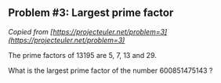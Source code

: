 ## Problem #3: Largest prime factor

*Copied from [https://projecteuler.net/problem=3](https://projecteuler.net/problem=3)*

The prime factors of 13195 are 5, 7, 13 and 29.

What is the largest prime factor of the number 600851475143 ?
